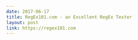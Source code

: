 ```yaml
---
date: 2017-06-17
title: RegEx101.com - an Excellent RegEx Tester
layout: post
link: https://regex101.com
---
```

